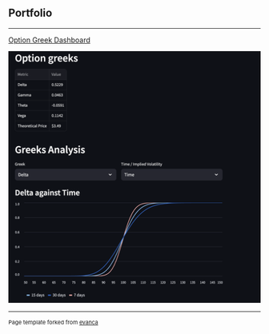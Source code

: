 ## Portfolio

---

[Option Greek Dashboard](https://github.com/snust/option-greeks)

<img src="images/Option-Greeks.png?raw=true"/>

---
<p style="font-size:11px">Page template forked from <a href="https://github.com/evanca/quick-portfolio">evanca</a></p>
<!-- Remove above link if you don't want to attibute -->
